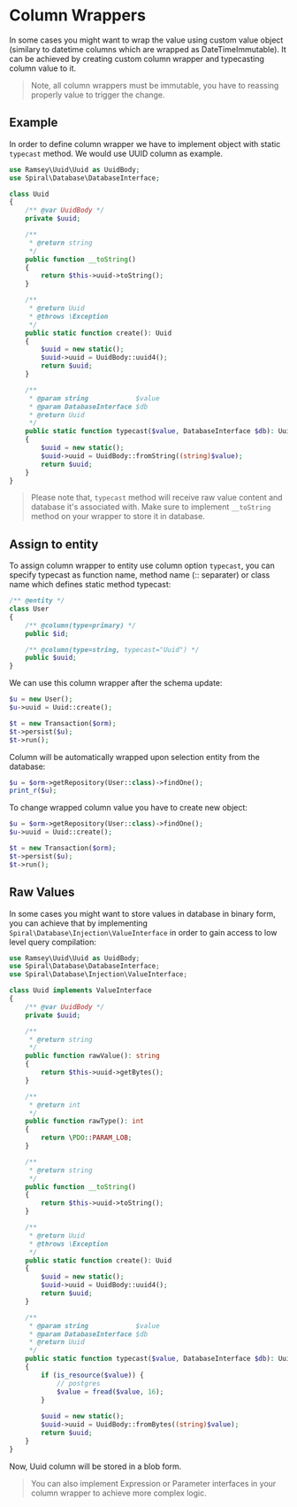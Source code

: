 # Column Wrappers
In some cases you might want to wrap the value using custom value object (similary to datetime columns which are wrapped as DateTimeImmutable).
It can be achieved by creating custom column wrapper and typecasting column value to it. 

> Note, all column wrappers must be immutable, you have to reassing properly value to trigger the change.

## Example
In order to define column wrapper we have to implement object with static `typecast` method. We would use UUID column as example.

```php
use Ramsey\Uuid\Uuid as UuidBody;
use Spiral\Database\DatabaseInterface;

class Uuid
{
    /** @var UuidBody */
    private $uuid;

    /**
     * @return string
     */
    public function __toString()
    {
        return $this->uuid->toString();
    }

    /**
     * @return Uuid
     * @throws \Exception
     */
    public static function create(): Uuid
    {
        $uuid = new static();
        $uuid->uuid = UuidBody::uuid4();
        return $uuid;
    }

    /**
     * @param string            $value
     * @param DatabaseInterface $db
     * @return Uuid
     */
    public static function typecast($value, DatabaseInterface $db): Uuid
    {
        $uuid = new static();
        $uuid->uuid = UuidBody::fromString((string)$value);
        return $uuid;
    }
}
```

> Please note that, `typecast` method will receive raw value content and database it's associated with. Make sure to implement `__toString`
method on your wrapper to store it in database.

## Assign to entity
To assign column wrapper to entity use column option `typecast`, you can specify typecast as function name, method name (:: separater) or 
class name which defines static method typecast:

```php
/** @entity */
class User
{
    /** @column(type=primary) */
    public $id;

    /** @column(type=string, typecast="Uuid") */
    public $uuid;
}
```

We can use this column wrapper after the schema update:

```php
$u = new User();
$u->uuid = Uuid::create();

$t = new Transaction($orm);
$t->persist($u);
$t->run();
```

Column will be automatically wrapped upon selection entity from the database:

```php
$u = $orm->getRepository(User::class)->findOne();
print_r($u);
```

To change wrapped column value you have to create new object:

```php
$u = $orm->getRepository(User::class)->findOne();
$u->uuid = Uuid::create();

$t = new Transaction($orm);
$t->persist($u);
$t->run();
```

## Raw Values
In some cases you might want to store values in database in binary form, you can achieve that by implementing `Spiral\Database\Injection\ValueInterface`
in order to gain access to low level query compilation:

```php
use Ramsey\Uuid\Uuid as UuidBody;
use Spiral\Database\DatabaseInterface;
use Spiral\Database\Injection\ValueInterface;

class Uuid implements ValueInterface
{
    /** @var UuidBody */
    private $uuid;

    /**
     * @return string
     */
    public function rawValue(): string
    {
        return $this->uuid->getBytes();
    }

    /**
     * @return int
     */
    public function rawType(): int
    {
        return \PDO::PARAM_LOB;
    }

    /**
     * @return string
     */
    public function __toString()
    {
        return $this->uuid->toString();
    }

    /**
     * @return Uuid
     * @throws \Exception
     */
    public static function create(): Uuid
    {
        $uuid = new static();
        $uuid->uuid = UuidBody::uuid4();
        return $uuid;
    }

    /**
     * @param string            $value
     * @param DatabaseInterface $db
     * @return Uuid
     */
    public static function typecast($value, DatabaseInterface $db): Uuid
    {
        if (is_resource($value)) {
            // postgres
            $value = fread($value, 16);
        }
        
        $uuid = new static();
        $uuid->uuid = UuidBody::fromBytes((string)$value);
        return $uuid;
    }
}
```

Now, Uuid column will be stored in a blob form.

> You can also implement Expression or Parameter interfaces in your column wrapper to achieve more complex logic.
